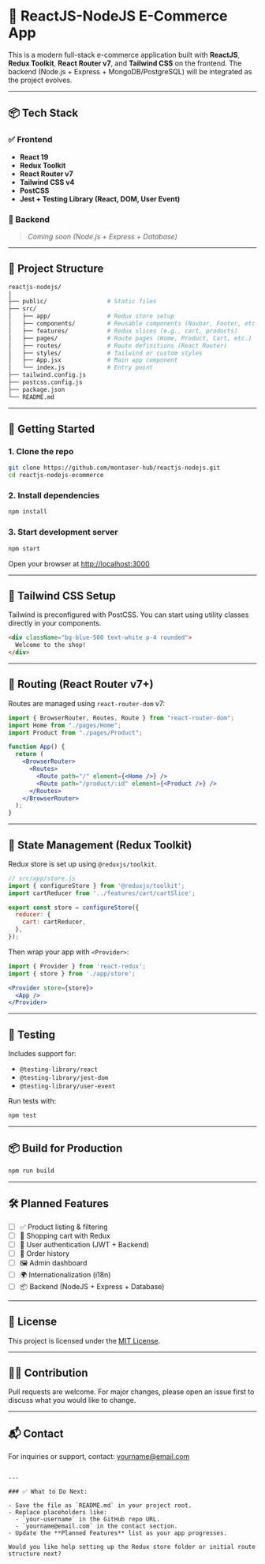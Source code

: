# 🛒 ReactJS-NodeJS E-Commerce App

This is a modern full-stack e-commerce application built with **ReactJS**, **Redux Toolkit**, **React Router v7**, and **Tailwind CSS** on the frontend. The backend (Node.js + Express + MongoDB/PostgreSQL) will be integrated as the project evolves.

---

## 📦 Tech Stack

### ✅ Frontend
- **React 19**
- **Redux Toolkit**
- **React Router v7**
- **Tailwind CSS v4**
- **PostCSS**
- **Jest + Testing Library (React, DOM, User Event)**

### 🚧 Backend
> _Coming soon (Node.js + Express + Database)_

---

## 🧱 Project Structure

```bash
reactjs-nodejs/
│
├── public/                 # Static files
├── src/
│   ├── app/                # Redux store setup
│   ├── components/         # Reusable components (Navbar, Footer, etc.)
│   ├── features/           # Redux slices (e.g., cart, products)
│   ├── pages/              # Route pages (Home, Product, Cart, etc.)
│   ├── routes/             # Route definitions (React Router)
│   ├── styles/             # Tailwind or custom styles
│   ├── App.jsx             # Main app component
│   └── index.js            # Entry point
├── tailwind.config.js
├── postcss.config.js
├── package.json
└── README.md
````

---

## 🚀 Getting Started

### 1. Clone the repo

```bash
git clone https://github.com/montaser-hub/reactjs-nodejs.git
cd reactjs-nodejs-ecommerce
```

### 2. Install dependencies

```bash
npm install
```

### 3. Start development server

```bash
npm start
```

Open your browser at [http://localhost:3000](http://localhost:3000)

---

## 🎨 Tailwind CSS Setup

Tailwind is preconfigured with PostCSS. You can start using utility classes directly in your components.

```html
<div className="bg-blue-500 text-white p-4 rounded">
  Welcome to the shop!
</div>
```

---

## 🔁 Routing (React Router v7+)

Routes are managed using `react-router-dom` v7:

```jsx
import { BrowserRouter, Routes, Route } from "react-router-dom";
import Home from "./pages/Home";
import Product from "./pages/Product";

function App() {
  return (
    <BrowserRouter>
      <Routes>
        <Route path="/" element={<Home />} />
        <Route path="/product/:id" element={<Product />} />
      </Routes>
    </BrowserRouter>
  );
}
```

---

## 🧠 State Management (Redux Toolkit)

Redux store is set up using `@reduxjs/toolkit`.

```js
// src/app/store.js
import { configureStore } from '@reduxjs/toolkit';
import cartReducer from '../features/cart/cartSlice';

export const store = configureStore({
  reducer: {
    cart: cartReducer,
  },
});
```

Then wrap your app with `<Provider>`:

```jsx
import { Provider } from 'react-redux';
import { store } from './app/store';

<Provider store={store}>
  <App />
</Provider>
```

---

## 🧪 Testing

Includes support for:

* `@testing-library/react`
* `@testing-library/jest-dom`
* `@testing-library/user-event`

Run tests with:

```bash
npm test
```

---

## 📦 Build for Production

```bash
npm run build
```

---

## 🛠️ Planned Features

* [ ] ✅ Product listing & filtering
* [ ] 🛒 Shopping cart with Redux
* [ ] 🔐 User authentication (JWT + Backend)
* [ ] 🧾 Order history
* [ ] 🖼️ Admin dashboard
* [ ] 🌍 Internationalization (i18n)
* [ ] 📦 Backend (NodeJS + Express + Database)

---

## 📁 License

This project is licensed under the [MIT License](LICENSE).

---

## 🙋‍♂️ Contribution

Pull requests are welcome. For major changes, please open an issue first to discuss what you would like to change.

---

## 📬 Contact

For inquiries or support, contact: [yourname@email.com](mailto:yourname@email.com)

```

---

### ✅ What to Do Next:

- Save the file as `README.md` in your project root.
- Replace placeholders like:
  - `your-username` in the GitHub repo URL.
  - `yourname@email.com` in the contact section.
- Update the **Planned Features** list as your app progresses.

Would you like help setting up the Redux store folder or initial route structure next?
```
